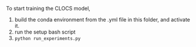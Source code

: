 To start training the CLOCS model,

1. build the conda environment from the .yml file in this folder, and activate it.
2. run the setup bash script
3. `python run_experiments.py`
